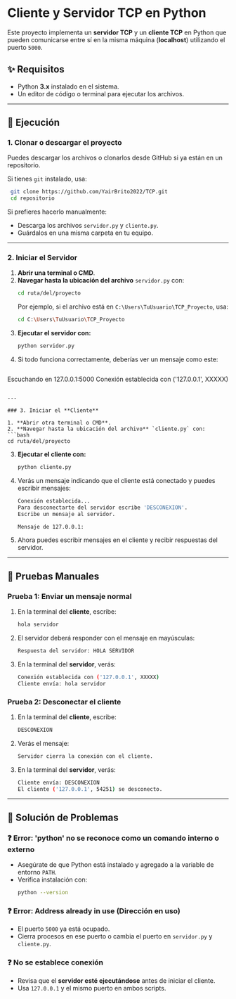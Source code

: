 # Cliente y Servidor TCP en Python

Este proyecto implementa un **servidor TCP** y un **cliente TCP** en Python que pueden comunicarse entre sí en la misma máquina (**localhost**) utilizando el puerto `5000`.

## ✨ Requisitos
- Python **3.x** instalado en el sistema.
- Un editor de código o terminal para ejecutar los archivos.

---

## 🔄 Ejecución

### 1. Clonar o descargar el proyecto
Puedes descargar los archivos o clonarlos desde GitHub si ya están en un repositorio.

Si tienes `git` instalado, usa:
```bash
 git clone https://github.com/YairBrito2022/TCP.git
 cd repositorio
```
Si prefieres hacerlo manualmente:
- Descarga los archivos `servidor.py` y `cliente.py`.
- Guárdalos en una misma carpeta en tu equipo.

---

### 2. Iniciar el **Servidor**

1. **Abrir una terminal o CMD**.
2. **Navegar hasta la ubicación del archivo** `servidor.py` con:
   ```bash
   cd ruta/del/proyecto
   ```
   Por ejemplo, si el archivo está en `C:\Users\TuUsuario\TCP_Proyecto`, usa:
   ```bash
   cd C:\Users\TuUsuario\TCP_Proyecto
   ```
3. **Ejecutar el servidor con:**
   ```bash
   python servidor.py
   ```
4. Si todo funciona correctamente, deberías ver un mensaje como este:
   ```bash
  Escuchando en 127.0.0.1:5000
  Conexión establecida con ('127.0.0.1', XXXXX)
   ```

---

### 3. Iniciar el **Cliente**

1. **Abrir otra terminal o CMD**.
2. **Navegar hasta la ubicación del archivo** `cliente.py` con:
   ```bash
   cd ruta/del/proyecto
   ```
3. **Ejecutar el cliente con:**
   ```bash
   python cliente.py
   ```
4. Verás un mensaje indicando que el cliente está conectado y puedes escribir mensajes:
   ```bash
   Conexión establecida...
   Para desconectarte del servidor escribe 'DESCONEXION'.
   Escribe un mensaje al servidor.
   
   Mensaje de 127.0.0.1:
   ```
5. Ahora puedes escribir mensajes en el cliente y recibir respuestas del servidor.

---

## 💪 Pruebas Manuales

### **Prueba 1: Enviar un mensaje normal**
1. En la terminal del **cliente**, escribe:
   ```bash
   hola servidor
   ```
2. El servidor deberá responder con el mensaje en mayúsculas:
   ```bash
   Respuesta del servidor: HOLA SERVIDOR
   ```
3. En la terminal del **servidor**, verás:
   ```bash
   Conexión establecida con ('127.0.0.1', XXXXX)
   Cliente envía: hola servidor
   ```

### **Prueba 2: Desconectar el cliente**
1. En la terminal del **cliente**, escribe:
   ```bash
   DESCONEXION
   ```
2. Verás el mensaje:
   ```bash
   Servidor cierra la conexión con el cliente.
   ```
3. En la terminal del **servidor**, verás:
   ```bash
   Cliente envía: DESCONEXION
   El cliente ('127.0.0.1', 54251) se desconecto.
   ```

---

## 🔧 Solución de Problemas

### ❓ **Error: 'python' no se reconoce como un comando interno o externo**
- Asegúrate de que Python está instalado y agregado a la variable de entorno `PATH`.
- Verifica instalación con:
  ```bash
  python --version
  ```

### ❓ **Error: Address already in use (Dirección en uso)**
- El puerto `5000` ya está ocupado.
- Cierra procesos en ese puerto o cambia el puerto en `servidor.py` y `cliente.py`.

### ❓ **No se establece conexión**
- Revisa que el **servidor esté ejecutándose** antes de iniciar el cliente.
- Usa `127.0.0.1` y el mismo puerto en ambos scripts.






